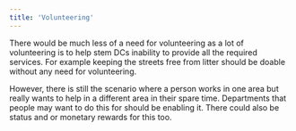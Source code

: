 ```yaml
---
title: 'Volunteering'
---
```


There would be much less of a need for volunteering as a lot of volunteering is to help stem DCs inability to provide all the required services. For example keeping the streets free from litter should be doable without any need for volunteering.

However, there is still the scenario where a person works in one area but really wants to help in a different area in their spare time. Departments that people may want to do this for should be enabling it. There could also be status and or monetary rewards for this too.

